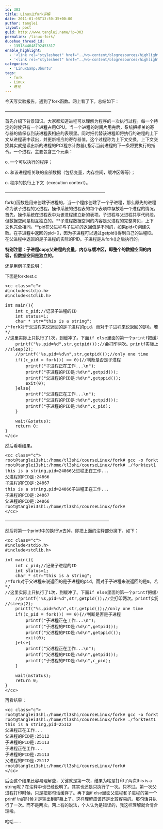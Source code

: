 ```yaml
---
id: 303
title: Linux之fork详解
date: 2011-01-08T13:50:35+00:00
author: tanglei
layout: post
guid: http://www.tanglei.name/?p=303
permalink: /linux-fork/
duoshuo_thread_id:
  - 1351844048792453317
enable_highlight:
  - '<link rel="stylesheet" href="../wp-content/blogresources/highlightconfig/highlight.default.min.css"><script src="../wp-content/blogresources/highlightconfig/jquery-2.1.4.min.js"></script><script src="../wp-content/blogresources/highlightconfig/enable_highlight.js"></script>'
  - '<link rel="stylesheet" href="../wp-content/blogresources/highlightconfig/highlight.default.min.css"><script src="../wp-content/blogresources/highlightconfig/jquery-2.1.4.min.js"></script><script src="../wp-content/blogresources/highlightconfig/enable_highlight.js"></script>'
categories:
  - 'Linux&amp;Ubuntu'
tags:
  - fork
  - Linux
  - 进程
---
```

今天写实验报告。遇到了fork函数。网上看了下。总结如下：
  
&#8212;&#8212;&#8212;&#8212;&#8212;&#8212;&#8212;&#8212;&#8212;&#8212;&#8212;&#8212;&#8212;&#8212;&#8212;&#8212;&#8212;&#8212;&#8212;&#8212;&#8212;&#8212;&#8212;&#8212;&#8212;
  
首先介绍下背景知识。大家都知道进程可以理解为程序的一次执行过程。每一个特定的时候只有一个进程占用CPU。当一个进程的时间片用完后，系统把相关的寄存器的值保存到该进程表相应的表项里。同时把代替该进程即将执行的进程的上下文从进程表中读出，并更新相应的寄存器值，这个过程称为上下文交换。上下文交换其实就是读出新的进程的PC(程序计数器),指示当前进程的下一条将要执行的指令。一个进程，主要包含三个元素：

o. 一个可以执行的程序；
  
o. 和该进程相关联的全部数据（包括变量，内存空间，缓冲区等等）；
  
o. 程序的执行上下文（execution context）。
  
&#8212;&#8212;&#8212;&#8212;&#8212;&#8212;&#8212;&#8212;&#8212;&#8212;&#8212;&#8212;&#8212;&#8212;&#8212;&#8212;&#8212;&#8212;&#8212;&#8212;&#8212;&#8212;&#8212;&#8211;
  
fork()函数是用来创建子进程的，当一个程序创建了一个子进程，那么原先的进程称为该子进程的父进程。操作系统的进程表的每个表项中存放着一个进程的情况。首先，操作系统在进程表中为该进程建立新的表项。子进程与父进程共享代码段，但数据空间是相互独立的。**子进程数据空间的内容是父进程的完整拷贝，上下文也完全相同。**pid在父进程与子进程的返回值是不同的，如果pid<0创建失败。在子进程中返回的pid=0，因为子进程可以通过getpid()得到自己的进程ID。在父进程中返回的是子进程的实际的PID。子进程是从fork()之后执行的。
  
**特别注意：子进程copy父进程的变量，内存与缓冲区，即整个的数据空间的内容，但数据空间是独立的。**
  
还是用例子来说明：
  
下面是forktest.c

<pre>&lt;cc class="c">
#include&lt;stdio.h>
#include&lt;stdlib.h>

int main(){
	int c_pid;//记录子进程的ID	
	int status=1;
	char * str="this is a string";
/*fork对于父进程来说返回的是子进程的pid，而对于子进程来说返回的是0。若调用失败，则返回-1。 
*/
//这里实际上只执行了1次，到缓冲了。下面if else里面的第一个printf把缓冲的内容打印出来了。
	printf("%s,pid=%d",str,getpid());//会打印两次。printf实际上是把输出的内容放到了缓冲队列中，只有看到n时才输出到屏幕上 看到的效果是两次pid都是父进程的。
//sleep(2);
	//printf("%s,pid=%d\n",str,getpid());//only one time
	if((c_pid = fork()) == 0){//判断是否是子进程
		printf("子进程正在工作...\n");
		printf("子进程的PID是:%d\n",getpid());
		printf("父进程的PID是:%d\n",getppid());
		exit(0);
	}else{
		printf("父进程正在工作...\n");
		printf("父进程的PID是:%d\n",getpid());
		printf("子进程的PID是:%d\n",c_pid);
	}

	wait(&#038;status);
	return 0;
}
&lt;/cc></pre>

然后看看结果。

<pre>&lt;cc class="c">
root@tanglei3shi:/home/tl3shi/courseLinux/fork# gcc -o forktest1 forktest1.c
root@tanglei3shi:/home/tl3shi/courseLinux/fork# ./forktest1
this is a string,pid=24866父进程正在工作...
父进程的PID是:24866
子进程的PID是:24867
this is a string,pid=24866子进程正在工作...
子进程的PID是:24867
父进程的PID是:24866
root@tanglei3shi:/home/tl3shi/courseLinux/fork# 
&lt;/cc></pre>

&#8212;&#8212;&#8212;&#8212;&#8212;&#8212;&#8212;&#8212;&#8212;&#8212;&#8212;&#8212;&#8212;&#8212;&#8212;&#8212;&#8212;&#8212;&#8212;&#8212;&#8212;&#8212;&#8212;&#8212;&#8211;
  
然后将第一个printf中的换行\n去掉。即把上面的注释部分换下。如下：

<pre>&lt;cc class="c">
#include&lt;stdio.h>
#include&lt;stdlib.h>

int main(){
	int c_pid;//记录子进程的ID	
	int status=1;
	char * str="this is a string";
/*fork对于父进程来说返回的是子进程的pid，而对于子进程来说返回的是0。若调用失败，则返回-1。 
*/
//这里实际上只执行了1次，到缓冲了。下面if else里面的第一个printf把缓冲的内容打印出来了。
	//printf("%s,pid=%d",str,getpid());//会打印两次。printf实际上是把输出的内容放到了缓冲队列中，只有看到n时才输出到屏幕上 看到的效果是两次pid都是父进程的。
//sleep(2);
	printf("%s,pid=%d\n",str,getpid());//only one time
	if((c_pid = fork()) == 0){//判断是否是子进程
		printf("子进程正在工作...\n");
		printf("子进程的PID是:%d\n",getpid());
		printf("父进程的PID是:%d\n",getppid());
		exit(0);
	}else{
		printf("父进程正在工作...\n");
		printf("父进程的PID是:%d\n",getpid());
		printf("子进程的PID是:%d\n",c_pid);
	}

	wait(&#038;status);
	return 0;
}
&lt;/cc></pre>

再看结果：

<pre>&lt;cc class="c">
root@tanglei3shi:/home/tl3shi/courseLinux/fork# gcc -o forktest1 forktest1.c
root@tanglei3shi:/home/tl3shi/courseLinux/fork# ./forktest1
this is a string,pid=25112
父进程正在工作...
父进程的PID是:25112
子进程的PID是:25113
子进程正在工作...
子进程的PID是:25113
父进程的PID是:25112
root@tanglei3shi:/home/tl3shi/courseLinux/fork# 
&lt;/cc></pre>

后面这个结果还容易理解些，关键就是第一次，结果为啥是打印了两次this is a string呢？在注释中也已经说明了。其实也还是只执行了一次。只不过。第一次父进程打印时候，只是把那句话缓存了。再下面if else里面父进程和子进程的第一个printf \n的时候才是输出到屏幕上了。这样理解应该还是比较容易的。那句话只执行了一次。而不是两次。网上有的说法，个人认为是错误的，我这样理解就合情合理啦。
  
哈哈……